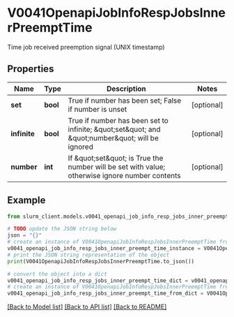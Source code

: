 # V0041OpenapiJobInfoRespJobsInnerPreemptTime

Time job received preemption signal (UNIX timestamp)

## Properties

Name | Type | Description | Notes
------------ | ------------- | ------------- | -------------
**set** | **bool** | True if number has been set; False if number is unset | [optional] 
**infinite** | **bool** | True if number has been set to infinite; \&quot;set\&quot; and \&quot;number\&quot; will be ignored | [optional] 
**number** | **int** | If \&quot;set\&quot; is True the number will be set with value; otherwise ignore number contents | [optional] 

## Example

```python
from slurm_client.models.v0041_openapi_job_info_resp_jobs_inner_preempt_time import V0041OpenapiJobInfoRespJobsInnerPreemptTime

# TODO update the JSON string below
json = "{}"
# create an instance of V0041OpenapiJobInfoRespJobsInnerPreemptTime from a JSON string
v0041_openapi_job_info_resp_jobs_inner_preempt_time_instance = V0041OpenapiJobInfoRespJobsInnerPreemptTime.from_json(json)
# print the JSON string representation of the object
print(V0041OpenapiJobInfoRespJobsInnerPreemptTime.to_json())

# convert the object into a dict
v0041_openapi_job_info_resp_jobs_inner_preempt_time_dict = v0041_openapi_job_info_resp_jobs_inner_preempt_time_instance.to_dict()
# create an instance of V0041OpenapiJobInfoRespJobsInnerPreemptTime from a dict
v0041_openapi_job_info_resp_jobs_inner_preempt_time_from_dict = V0041OpenapiJobInfoRespJobsInnerPreemptTime.from_dict(v0041_openapi_job_info_resp_jobs_inner_preempt_time_dict)
```
[[Back to Model list]](../README.md#documentation-for-models) [[Back to API list]](../README.md#documentation-for-api-endpoints) [[Back to README]](../README.md)



